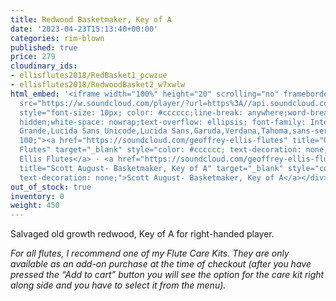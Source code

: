 ```yaml
---
title: Redwood Basketmaker, Key of A
date: '2023-04-23T15:13:40+00:00'
categories: rim-blown
published: true
price: 279
cloudinary_ids:
- ellisflutes2018/RedBasket1_pcwzue
- ellisflutes2018/RedwoodBasket2_w7xwlw
html_embed: '<iframe width="100%" height="20" scrolling="no" frameborder="no" allow="autoplay"
  src="https://w.soundcloud.com/player/?url=https%3A//api.soundcloud.com/tracks/536548146&color=%23ff5500&inverse=false&auto_play=false&show_user=true"></iframe><div
  style="font-size: 10px; color: #cccccc;line-break: anywhere;word-break: normal;overflow:
  hidden;white-space: nowrap;text-overflow: ellipsis; font-family: Interstate,Lucida
  Grande,Lucida Sans Unicode,Lucida Sans,Garuda,Verdana,Tahoma,sans-serif;font-weight:
  100;"><a href="https://soundcloud.com/geoffrey-ellis-flutes" title="Geoffrey Ellis
  Flutes" target="_blank" style="color: #cccccc; text-decoration: none;">Geoffrey
  Ellis Flutes</a> · <a href="https://soundcloud.com/geoffrey-ellis-flutes/anasazi-20-sample"
  title="Scott August- Basketmaker, Key of A" target="_blank" style="color: #cccccc;
  text-decoration: none;">Scott August- Basketmaker, Key of A</a></div>'
out_of_stock: true
inventory: 0
weight: 450
---
```


Salvaged old growth redwood, Key of A for right-handed player.

*For all flutes, I recommend one of my Flute Care Kits. They are only available as an add-on purchase at the time of checkout (after you have pressed the “Add to cart” button you will see the option for the care kit right along side and you have to select it from the menu).*
